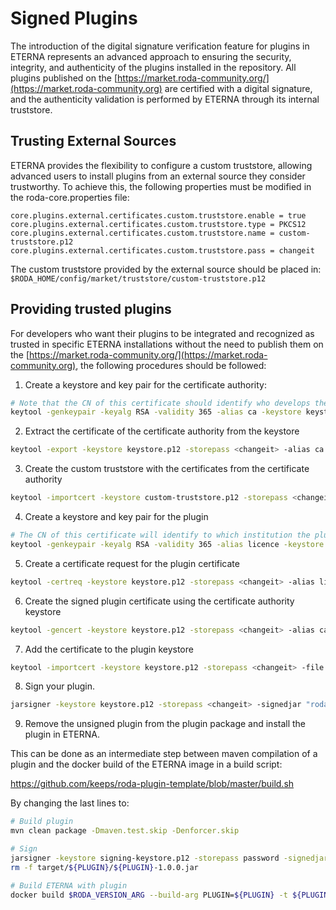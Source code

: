 # Signed Plugins

The introduction of the digital signature verification feature for plugins in ETERNA represents an advanced approach to
ensuring the security, integrity, and authenticity of the plugins installed in the repository. All plugins published on
the [https://market.roda-community.org/](https://market.roda-community.org) are certified with a digital signature, and
the authenticity validation is performed by ETERNA through its internal truststore.

## Trusting External Sources

ETERNA provides the flexibility to configure a custom truststore, allowing advanced users to install plugins from an
external source they consider trustworthy. To achieve this, the following properties must be modified in the
roda-core.properties file:

```
core.plugins.external.certificates.custom.truststore.enable = true
core.plugins.external.certificates.custom.truststore.type = PKCS12
core.plugins.external.certificates.custom.truststore.name = custom-truststore.p12
core.plugins.external.certificates.custom.truststore.pass = changeit
```

The custom truststore provided by the external source should be placed in:
`$RODA_HOME/config/market/truststore/custom-truststore.p12`

## Providing trusted plugins

For developers who want their plugins to be integrated and recognized as trusted in specific ETERNA installations without
the need to publish them on the [https://market.roda-community.org/](https://market.roda-community.org), the following
procedures should be followed:

1. Create a keystore and key pair for the certificate authority:

```bash
# Note that the CN of this certificate should identify who develops the plugins.
keytool -genkeypair -keyalg RSA -validity 365 -alias ca -keystore keystore.p12 -dname "CN=Developer Name, O=Developer Name" -storepass <changeit> -keypass <changeit> -ext bc=ca:true
```

2. Extract the certificate of the certificate authority from the keystore

```bash
keytool -export -keystore keystore.p12 -storepass <changeit> -alias ca -file ca.crt
```

3. Create the custom truststore with the certificates from the certificate authority

```bash
keytool -importcert -keystore custom-truststore.p12 -storepass <changeit> -file ca.crt -alias licence -noprompt
```

4. Create a keystore and key pair for the plugin

```bash
# The CN of this certificate will identify to which institution the plugins will be licensed to.
keytool -genkeypair -keyalg RSA -validity 365 -alias licence -keystore keystore.p12 -dname "CN=User institution name, O=User institution name" -storepass <changeit> -keypass <changeit>
```

5. Create a certificate request for the plugin certificate

```bash
keytool -certreq -keystore keystore.p12 -storepass <changeit> -alias licence -file licence.csr
```

6. Create the signed plugin certificate using the certificate authority keystore

```bash
keytool -gencert -keystore keystore.p12 -storepass <changeit> -alias ca -infile licence.csr -outfile licence.crt
```

7. Add the certificate to the plugin keystore

```bash
keytool -importcert -keystore keystore.p12 -storepass <changeit> -file licence.crt -alias licence
```

8. Sign your plugin.

```bash
jarsigner -keystore keystore.p12 -storepass <changeit> -signedjar "roda-plugin-example-1.0.0-signed.jar"  "roda-plugin-example-1.0.0.jar" licence
```

9. Remove the unsigned plugin from the plugin package and install the plugin in ETERNA.

This can be done as an intermediate step between maven compilation of a plugin and the docker build of the ETERNA image in
a build script:

https://github.com/keeps/roda-plugin-template/blob/master/build.sh

By changing the last lines to:

```bash
# Build plugin
mvn clean package -Dmaven.test.skip -Denforcer.skip

# Sign
jarsigner -keystore signing-keystore.p12 -storepass password -signedjar target/${PLUGIN}/${PLUGIN}-1.0.0-signed.jar target/${PLUGIN}/${PLUGIN}-1.0.0.jar
rm -f target/${PLUGIN}/${PLUGIN}-1.0.0.jar

# Build ETERNA with plugin
docker build $RODA_VERSION_ARG --build-arg PLUGIN=${PLUGIN} -t ${PLUGIN}  .
```